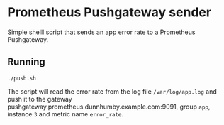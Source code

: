# Prometheus Pushgateway sender

 Simple shelll script that sends an app error rate to a Prometheus Pushgateway.

## Running

    ./push.sh

The script will read the error rate from the log file `/var/log/app.log` and push it to the gateway pushgateway.prometheus.dunnhumby.example.com:9091, group `app`, instance `3` and metric name `error_rate`.
